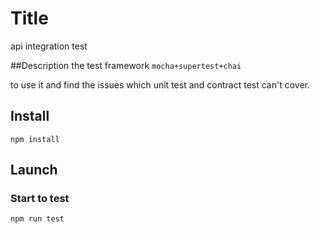 # Title

api integration test

##Description
the test framework `mocha+supertest+chai`

to use it and find the issues which unit test and contract test can't cover.

## Install

`npm install`

## Launch

### Start to test

`npm run test`
